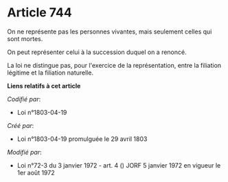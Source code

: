 # Article 744

On ne représente pas les personnes vivantes, mais seulement celles qui sont mortes.

On peut représenter celui à la succession duquel on a renoncé.

La loi ne distingue pas, pour l'exercice de la représentation, entre la filiation légitime et la filiation naturelle.

**Liens relatifs à cet article**

_Codifié par_:

  - Loi n°1803-04-19

_Créé par_:

  - Loi n°1803-04-19 promulguée le 29 avril 1803

_Modifié par_:

  - Loi n°72-3 du 3 janvier 1972 - art. 4 () JORF 5 janvier 1972 en vigueur le 1er août 1972
